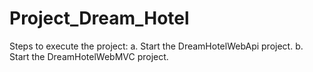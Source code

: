 # Project_Dream_Hotel

Steps to execute the project: 
a. Start the DreamHotelWebApi project.
b. Start the DreamHotelWebMVC project.
